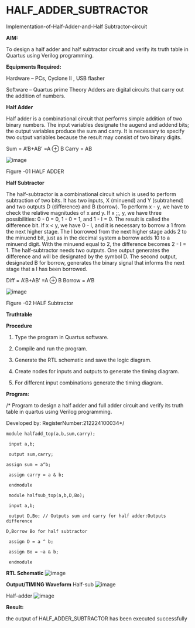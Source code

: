 # HALF_ADDER_SUBTRACTOR

Implementation-of-Half-Adder-and-Half Subtractor-circuit

**AIM:**

To design a half adder and half subtractor circuit and verify its truth table in Quartus using Verilog programming.

**Equipments Required:**

Hardware – PCs, Cyclone II , USB flasher 

Software – Quartus prime Theory Adders are digital circuits that carry out the addition of numbers.

**Half Adder**

Half adder is a combinational circuit that performs simple addition of two binary numbers. The input variables designate the augend and addend bits; the output variables produce the sum and carry. It is necessary to specify two output variables because the result may consist of two binary digits.

Sum = A’B+AB’ =A ⊕ B Carry = AB

![image](https://github.com/naavaneetha/HALF_ADDER_SUBTRACTOR/assets/154305477/bd4a0b2c-cdbc-4184-ab08-81578f121e1f)

Figure -01 HALF ADDER

**Half Subtractor**

The half-subtractor is a combinational circuit which is used to perform subtraction of two bits. It has two inputs, X (minuend) and Y (subtrahend) and two outputs D (difference) and B (borrow). To perform x - y, we have to check the relative magnitudes of x and y. If x ;;, y, we have three possibilities: 0 - 0 = 0, 1 - 0 = 1, and 1 - I = 0. The result is called the difference bit. If x < y, we have 0 - I, and it is necessary to borrow a 1 from the next higher stage. The I borrowed from the next higher stage adds 2 to the minuend bit, just as in the decimal system a borrow adds 10 to a minuend digit. With the minuend equal to 2, the difference becomes 2 - I = 1. The half-subtractor needs two outputs. One output generates the difference and will be designated by the symbol D. The second output, designated B for borrow, generates the binary signal that informs the next stage that a I has been borrowed. 

Diff = A’B+AB’ =A ⊕ B
Borrow = A’B

 ![image](https://github.com/naavaneetha/HALF_ADDER_SUBTRACTOR/assets/154305477/d76b099c-513f-4e7c-843a-e2fd028a531a)

Figure -02 HALF Subtractor

**Truthtable**

**Procedure**

1.	Type the program in Quartus software.

2.	Compile and run the program.

3.	Generate the RTL schematic and save the logic diagram.

4.	Create nodes for inputs and outputs to generate the timing diagram.

5.	For different input combinations generate the timing diagram.


**Program:**

/* Program to design a half adder and full adder circuit and verify its truth table in quartus using Verilog programming.

Developed by: RegisterNumber:212224100034*/
```
module halfadd_top(a,b,sum,carry);

 input a,b;
 
 output sum,carry; 
 
assign sum = a^b;

 assign carry = a & b;
 
 endmodule
 
 module halfsub_top(a,b,D,Bo);
 
 input a,b;
 
 output D,Bo; // Outputs sum and carry for half adder:Outputs difference 
 
D,Borrow Bo for half subtractor

 assign D = a ^ b;
 
 assign Bo = ~a & b;
 
 endmodule
```

**RTL Schematic**
![image](https://github.com/user-attachments/assets/e7d8dbd6-a3ee-4562-aef0-8abca9268c91)


**Output/TIMING Waveform**
Half-sub
![image](https://github.com/user-attachments/assets/2ce2ba15-cfa1-42f2-a601-b886456dd287)

Half-adder
![image](https://github.com/user-attachments/assets/6a317f91-4e3c-4e4f-93a0-85b8c53c1c52)

**Result:**

the output of HALF_ADDER_SUBTRACTOR has been executed successfully
